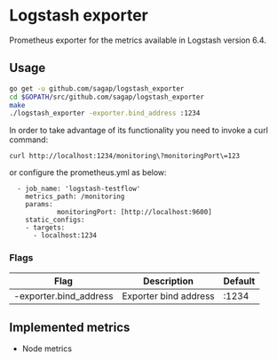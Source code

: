 # Logstash exporter  
Prometheus exporter for the metrics available in Logstash version 6.4.  
  
## Usage  
  
```bash  
go get -u github.com/sagap/logstash_exporter  
cd $GOPATH/src/github.com/sagap/logstash_exporter  
make  
./logstash_exporter -exporter.bind_address :1234  
```  
  
In order to take advantage of its functionality you need to invoke a curl command:  
```
curl http://localhost:1234/monitoring\?monitoringPort\=123  
```
or configure the prometheus.yml as below:    
```
  - job_name: 'logstash-testflow'  
    metrics_path: /monitoring  
    params:  
            monitoringPort: [http://localhost:9600]  
    static_configs:  
    - targets:  
      - localhost:1234  
```

  
### Flags  
Flag | Description | Default  
-----|-------------|---------  
-exporter.bind_address | Exporter bind address | :1234
  
## Implemented metrics  
* Node metrics
